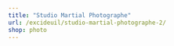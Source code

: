 ```yaml
---
title: "Studio Martial Photographe"
url: /excideuil/studio-martial-photographe-2/
shop: photo
---
```

